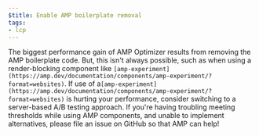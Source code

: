```yaml
---
$title: Enable AMP boilerplate removal
tags:
- lcp
---
```

The biggest performance gain of AMP Optimizer results from removing the AMP
boilerplate code. But, this isn't always possible, such as when using a
render-blocking component like `[amp-experiment](https://amp.dev/documentation/components/amp-experiment/?format=websites)`. If use
of a`[amp-experiment](https://amp.dev/documentation/components/amp-experiment/?format=websites)` is
hurting your performance, consider switching to a server-based A/B testing
approach. If you're having troubling meeting thresholds while using AMP
components, and unable to implement alternatives, please file an issue on
GitHub so that AMP can help! 
